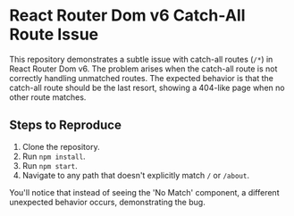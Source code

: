 # React Router Dom v6 Catch-All Route Issue

This repository demonstrates a subtle issue with catch-all routes (`/*`) in React Router Dom v6.  The problem arises when the catch-all route is not correctly handling unmatched routes. The expected behavior is that the catch-all route should be the last resort, showing a 404-like page when no other route matches.

## Steps to Reproduce

1. Clone the repository.
2. Run `npm install`.
3. Run `npm start`.
4. Navigate to any path that doesn't explicitly match `/` or `/about`.

You'll notice that instead of seeing the 'No Match' component, a different unexpected behavior occurs, demonstrating the bug.